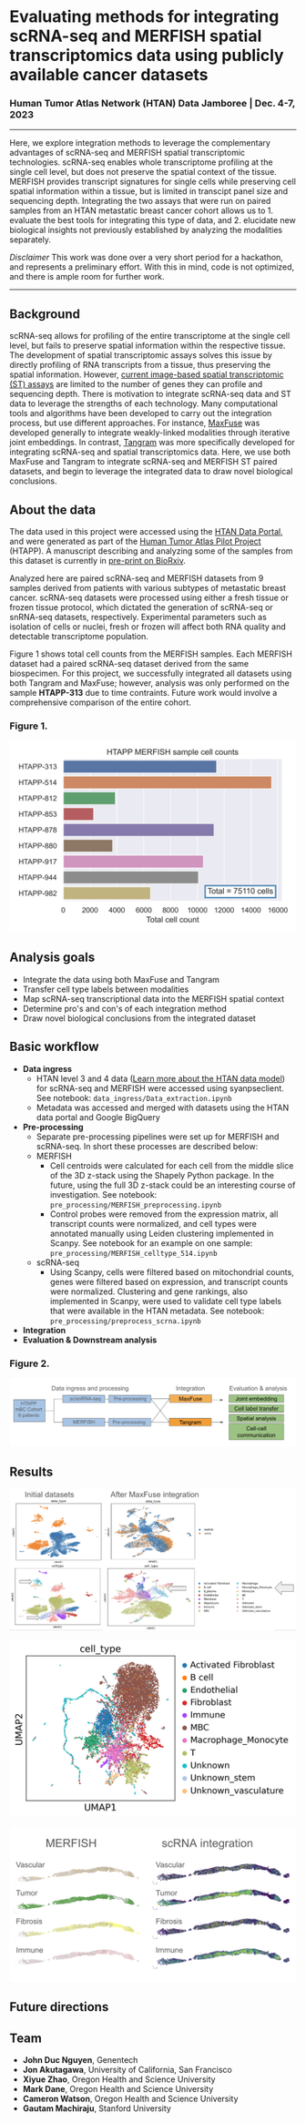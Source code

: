 # Evaluating methods for integrating scRNA-seq and MERFISH spatial transcriptomics data using publicly available cancer datasets

### Human Tumor Atlas Network (HTAN) Data Jamboree | Dec. 4-7, 2023 

---

Here, we explore integration methods to leverage the complementary advantages of scRNA-seq and MERFISH spatial transcriptomic technologies. scRNA-seq enables whole transcriptome profiling at the single cell level, but does not preserve the spatial context of the tissue. MERFISH provides transcript signatures for single cells while preserving cell spatial information within a tissue, but is limited in transcipt panel size and sequencing depth. Integrating the two assays that were run on paired samples from an HTAN metastatic breast cancer cohort allows us to 1. evaluate the best tools for integrating this type of data, and 2. elucidate new biological insights not previously established by analyzing the modalities separately. 

*Disclaimer* This work was done over a very short period for a hackathon, and represents a preliminary effort. With this in mind, code is not optimized, and there is ample room for further work. 

---

## Background

scRNA-seq allows for profiling of the entire transcriptome at the single cell level, but fails to preserve spatial information within the respective tissue. The development of spatial transcriptomic assays solves this issue by directly profiling of RNA transcripts from a tissue, thus preserving the spatial information. However, [current image-based spatial transcriptomic (ST) assays](https://www.nature.com/articles/s41592-022-01409-2) are limited to the number of genes they can profile and sequencing depth. There is motivation to integrate scRNA-seq data and ST data to leverage the strengths of each technology. Many computational tools and algorithms have been developed to carry out the integration process, but use different approaches. For instance, [MaxFuse](https://www.nature.com/articles/s41587-023-01943-0) was developed generally to integrate weakly-linked modalities through iterative joint embeddings. In contrast, [Tangram](https://www.nature.com/articles/s41592-021-01264-7) was more specifically developed for integrating scRNA-seq and spatial transcriptomics data. Here, we use both MaxFuse and Tangram to integrate scRNA-seq and MERFISH ST paired datasets, and begin to leverage the integrated data to draw novel biological conclusions. 

## About the data 

The data used in this project were accessed using the [HTAN Data Portal](https://humantumoratlas.org/explore), and were generated as part of the [Human Tumor Atlas Pilot Project](https://humantumoratlas.org/hta1) (HTAPP). A manuscript describing and analyzing some of the samples from this dataset is currently in [pre-print on BioRxiv](https://doi.org/10.1101/2023.03.21.533680).

Analyzed here are paired scRNA-seq and MERFISH datasets from 9 samples derived from patients with various subtypes of metastatic breast cancer. scRNA-seq datasets were processed using either a fresh tissue or frozen tissue protocol, which dictated the generation of scRNA-seq or snRNA-seq datasets, respectively. Experimental parameters such as isolation of cells or nuclei, fresh or frozen will affect both RNA quality and detectable transcriptome population.

Figure 1 shows total cell counts from the MERFISH samples. Each MERFISH dataset had a paired scRNA-seq dataset derived from the same biospecimen. For this project, we successfully integrated all datasets using both Tangram and MaxFuse; however, analysis was only performed on the sample **HTAPP-313** due to time contraints. Future work would involve a comprehensive comparison of the entire cohort. 

### Figure 1.
![plot](./figures/HTAPP_MERFISH_sample_cellcount_barplot.png)

## Analysis goals 

- Integrate the data using both MaxFuse and Tangram 
- Transfer cell type labels between modalities 
- Map scRNA-seq transcriptional data into the MERFISH spatial context 
- Determine pro's and con's of each integration method  
- Draw novel biological conclusions from the integrated dataset 

## Basic workflow 

- **Data ingress**
    - HTAN level 3 and 4 data ([Learn more about the HTAN data model](https://humantumoratlas.org/standards)) for scRNA-seq and MERFISH were
      accessed using syanpseclient. See notebook: `data_ingress/Data_extraction.ipynb`
    - Metadata was accessed and merged with datasets using the HTAN data portal and Google BigQuery 
- **Pre-processing**
    - Separate pre-processing pipelines were set up for MERFISH and scRNA-seq. In short these processes are described below:
    - MERFISH
        - Cell centroids were calculated for each cell from the middle slice of the 3D z-stack using the Shapely Python package. In the
          future, using the full 3D z-stack could be an interesting course of investigation. 
          See notebook: `pre_processing/MERFISH_preprocessing.ipynb`
        - Control probes were removed from the expression matrix, all transcript counts were normalized, and cell types were annotated
          manually using Leiden clustering implemented in Scanpy. 
          See notebook for an example on one sample: `pre_processing/MERFISH_celltype_514.ipynb`
    - scRNA-seq
        - Using Scanpy, cells were filtered based on mitochondrial counts, genes were filtered based on expression, and transcript counts
          were normalized. Clustering and gene rankings, also implemented in Scanpy, were used to validate cell type labels that were available in the HTAN metadata. 
          See notebook: `pre_processing/preprocess_scrna.ipynb`
- **Integration**
- **Evaluation & Downstream analysis**

### Figure 2.
![overview](./figures/pipeline_overview.png)

## Results 

![results1](./figures/MaxFuse_integration_results.png)

![results2](./figures/tangram_313_scRNAfeatures_MERFISHlabels.png)

![results3](./figures/MERFISH_integrated_spatial.png)

## Future directions 

## Team 

- **John Duc Nguyen**, Genentech 
- **Jon Akutagawa**, University of California, San Francisco
- **Xiyue Zhao**, Oregon Health and Science University
- **Mark Dane**, Oregon Health and Science University
- **Cameron Watson**, Oregon Health and Science University
- **Gautam Machiraju**, Stanford University
